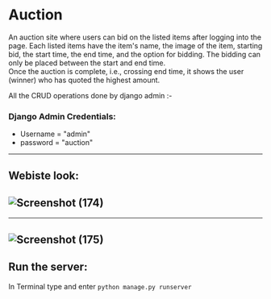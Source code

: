 # Auction
An auction site where users can bid on the listed items after logging into the page. Each listed items have the item's name, the image of the item, starting bid, the start time, the end time, and the option for bidding. The bidding can only be placed between the start and end time.  
Once the auction is complete, i.e., crossing end time, it shows the user (winner) who has quoted the highest amount.

All the CRUD operations done by django admin :-
### Django Admin Credentials:
* Username = "admin"  
* password = "auction"
---
## Webiste look:
![Screenshot (174)](https://user-images.githubusercontent.com/95216822/207617599-82ea6910-3641-446b-95b7-3d7edfe08463.png)  
---
---
![Screenshot (175)](https://user-images.githubusercontent.com/95216822/207617763-d6a92e1d-a316-49e3-8ecf-b79ba47f3020.png)  
---
## Run the server: 
In Terminal type and enter `python manage.py runserver`
